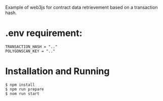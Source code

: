Example of web3js for contract data retrievement based on a transaction hash.

# .env requirement:
```
TRANSACTION_HASH = ".."
POLYGONSCAN_KEY = ".."
```

# Installation and Running
```
$ npm install
$ npm run prepare
$ nom run start
```